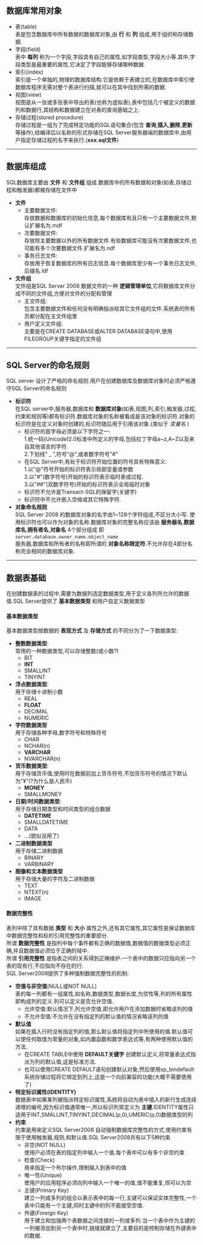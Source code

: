 ## 数据库常用对象  
* 表(table)  
表是包含数据库中所有数据的数据库对象,由 **行** 和 **列** 组成,用于组织和存储数据.
* 字段(field)  
表中 **每列** 称为一个字段,字段具有自己的属性,如字段类型,字段大小等.其中,字段类型是最重要的属性,它决定了字段能够存储哪种数据.
* 索引(index)  
索引是一个单独的,物理的数据库结构.它是依赖于表建立的,在数据库中索引使数据库程序无需对整个表进行扫描,就可以在其中找到所需的数据.
* 视图(view)  
视图是从一张或多张表中导出的表(也称为虚拟表),表中包括几个被定义的数据列和数据行,其结构和数据建立在对表的查询基础之上.
* 存储过程(stored procedure)  
存储过程是一组为了完成特定功能的SQL语句集合(包含 **查询**,**插入**,**删除**,**更新** 等操作),经编译后以名称的形式存储在SQL Server服务器端的数据库中,由用户指定存储过程的名字来执行.(**xxx.sql文件**)
---
## 数据库组成  
SQL数据库主要由 **文件** 和 **文件组** 组成.数据库中的所有数据和对象(如表,存储过程和触发器)都被存储在文件中
* **文件**
  * 主要数据文件:  
  存放数据和数据库的初始化信息,每个数据库有且只有一个主要数据文件,默认扩展名为.mdf
  * 次要数据文件:  
  存放除主要数据以外的所有数据文件.有些数据库可能没有次要数据文件,也可能有多个次要数据文件.扩展名为.ndf
  * 事务日志文件:  
  存放用于恢复数据库的所有日志信息.每个数据库至少有一个事务日志文件,后缀名.ldf
* **文件组**  
文件组是SQL Server 2008 数据文件的一种 **逻辑管理单位**,它将数据库文件分成不同的文件组,方便对文件的分配和管理
  * 主文件组:  
  包含主要数据文件和任何没有明确指派给其它文件组的文件.系统表的所有页都分配在主文件组里
  * 用户定义文件组:  
  主要是在CREATE DATABASE或ALTER DATABASE语句中,使用FILEGROUP关键字指定的文件组
---
## SQL Server的命名规则
SQL server 设计了严格的命名规则.用户在创建数据库及数据库对象时必须严格遵守SQL Server的命名规则
* **标识符**  
在SQL server中,服务器,数据库和 **数据库对象**(如表,视图,列,索引,触发器,过程,约束和规则等)都有标识符.数据库对象的名称被看成是该对象的标识符.对象的标识符是在定义对象时创建的,标识符随后用于引用该对象.(类似于 *变量名* )
  * 标识符的首字母必须是以下字符之一:  
  1.统一码(Unicode)2.0标准中所定义的字母,包括拉丁字母a~z,A~Z以及来自其他语言的字符.  
  2.下划线" _ ",符号"@",或者数字符号"#"
  * 在SQL Server中,有处于标识符开始位置的符号具有特殊意义:  
  1.以"@"符号开始的标识符表示局部变量或参数  
  2.以"#"(数字符号)开始的标识符表示临时表或过程.  
  3.以"##"(双数字符号)开始的标识符表示全局临时对象
  * 标识符不允许是Transact-SQL的保留字(关键字)
  * 标识符中不允许嵌入空格或其它特殊字符.
* **对象命名规则**  
SQL Server 2008 的数据库对象的名字由1~128个字符组成,不区分大小写. 使用标识符也可以作为对象的名称.数据库对象的完整名称应该由 **服务器名**,**数据库名**,**拥有者名**,**对象名** 4个部分组成 即  
`server.database.owner_name.object_name`  
服务器,数据库和所有者的名称即所谓的 **对象名称限定符**.不允许存在4部分名称完全相同的数据库对象.
---
## 数据表基础  
在创建数据表的过程中,需要为数据列选定数据类型,用于定义各列所允许的数据值.SQL Server提供了 **基本数据类型** 和用户自定义数据类型
#### 基本数据类型  
基本数据类型按数据的 **表现方式** 及 **存储方式** 的不同分为了一下数据类型:
* **整数数据类型**:  
常用的一种数据类型,可以存储整数(或小数?)
  * BIT
  * **INT**
  * SMALLINT
  * TINYINT
* **浮点数据类型**:  
用于存储十进制小数
  * REAL
  * **FLOAT**
  * DECIMAL
  * NUMERIC
* **字符数据类型**  
用于存储各种字母,数字符号和特殊符号
  * CHAR
  * NCHAR(n)
  * **VARCHAR**
  * NVARCHAR(n)
* **货币数据类型**:  
用于存储货币值,使用时在数据前加上货币符号,不加货币符号的情况下默认为"¥"(?为什么是人民币)
  * **MONEY**
  * SMALLMONEY
* **日期/时间数据类型**:  
用于存储日期类型和时间类型的组合数据
  * **DATETIME**
  * SMALLDATETIME
  * DATA
  * ...(貌似没用了)
* **二进制数据类型**  
用于存储二进制数据
  * BINARY
  * VARBINARY
* **图像和文本数据类型**  
用于存储大量的字符及二进制数据
  * TEXT
  * NTEXT(n)
  * IMAGE

#### 数据完整性  
表列中除了具有数据 **类型** 和 **大小** 属性之外,还有其它属性,其它属性是保证数据库中数据完整性和标的引用完整性的重要部分.  
所谓 **数据完整性** 是指列中每个事件都有正确的数据值,数据值的数据类型必须正确,并且数据值必须位于正确的域中.  
所谓 **引用完整性** 是指表之间的关系得到正确维护.一个表中的数据只应指向另一个表的现有行,不应指向不存在的行.  
SQL Server2008提供了多种强制数据完整性的机制:  
* **空值与非空值**(NULL或NOT NULL)  
表的每一列都有一组属性,如名称,数据类型,数据长度,为空性等,列的所有属性即构成列的定义.列可以定义是否允许空值.
  * 允许空值:默认情况下,列允许空值,即允许用户在添加数据时省略该列的值
  * 不允许空值:不允许在没有指定列的默认值的情况省略该列的值
* **默认值**  
如果在插入行时没有指定列的值,那么默认值将指定列中所使用的值.默认值可以使任何取值为常量的对象,如内置函数和数学表达式等,有两种使用默认值的方法.
  * 在CREATE TABLE中使用 **DEFAULT关键字** 创建默认定义,将常量表达式指派为列的默认值,这是标准方法.
  * 也可以使用CREATE DEFAULT语句创建默认对象,然后使用sp_bindefault系统存储过程将它绑定到列上,这是一个向前兼容的功能(大概不需要使用了)
* **特定标识属性(IDENTITY)**  
数据表中如果某列被指派特定标识属性,系统将自动为表中插入的新行生成连续递增的编号,因为标识值通常唯一,所以标识列常定义为 **主键**.IDENTITY属性只适用于INT,SMALLINT,TINYINT,DECIMAL(p,0),UMERIC(p,0)数据类型的列
* **约束**  
约束是用来定义SQL Server2008 自动强制数据库完整性的方式,使用约束有限于使用触发器,规则,和默认值.SQL Server2008共有以下5种约束
  * 非空(NOT NULL)  
  使用户必须在表的指定列中输入一个值,每个表中可以有多个非空约束
  * 检查(Check)  
  用来指定一个布尔操作,限制输入到表中的值
  * 唯一性(Unique)  
  使用户的应用程序必须向列中输入一个唯一的值,值不能重复,但可以为空
  * 主键(Primary Key)  
  建立一列或多列的组合以表示表中的每一行,主键可以保证实体完整性,一个表中只能有一个主键,同时主键中的列不能接受空值.
  * 外键(Foreign Key)  
  用于建立和加强两个表数据之间连接的一列或多列.当一个表中作为主键的一列被添加到另一个表中时,链接就建立了,主要目的是控制存储在外键表中的数据.

